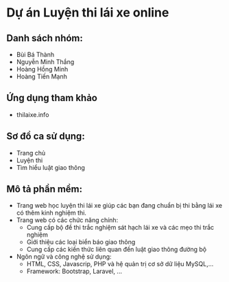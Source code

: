 # Dự án Luyện thi lái xe online

## Danh sách nhóm:
+ Bùi Bá Thành
+ Nguyễn Minh Thắng
+ Hoàng Hồng Minh
+ Hoàng Tiến Mạnh

## Ứng dụng tham khảo 
+ thilaixe.info
## Sơ đồ ca sử dụng:
+ Trang chủ
+ Luyện thi
+ Tìm hiểu luật giao thông
## Mô tả phần mềm:
+ Trang web học luyện thi lái xe giúp các bạn đang chuẩn bị thi bằng lái xe có thêm kinh nghiệm thi.
+ Trang web có các chức năng chính:
	- Cung cấp bộ đề thi trắc nghiệm sát hạch lái xe và các mẹo thi trắc nghiệm
	- Giới thiệu các loại biển báo giao thông
	- Cung cấp các kiến thức liên quan đến luật giao thông đường bộ
+ Ngôn ngữ và công nghệ sử dụng:
	- HTML, CSS, Javascrip, PHP và hệ quản trị cơ sở dữ liệu MySQL,...
	- Framework: Bootstrap, Laravel, ...

